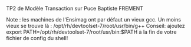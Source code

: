 TP2 de Modèle Transaction sur Puce
Baptiste FREMENT

Note : les machines de l'Ensimag ont par défaut un vieux gcc.
Un moins vieux se trouve là : /opt/rh/devtoolset-7/root/usr/bin/g++
Conseil: ajoutez export PATH=/opt/rh/devtoolset-7/root/usr/bin:$PATH à la fin de votre fichier de config du shell!
